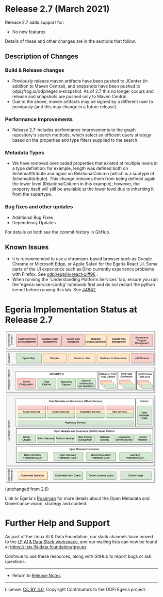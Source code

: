 <!-- SPDX-License-Identifier: CC-BY-4.0 -->
<!-- Copyright Contributors to the ODPi Egeria project. -->

# Release 2.7 (March 2021)

Release 2.7 adds support for:
* No new features

Details of these and other changes are in the sections that follow.

## Description of Changes

### Build & Release changes

* Previously release maven artifacts have been pushed to JCenter (in addition to Maven Central), and snapshots have been pushed to odpi.jfrog.io/odpi/egeria-snapshot. As of 2.7 this no longer occurs and release and snapshots are pushed only to Maven Central.
* Due to the above, maven artifacts may be signed by a different user to previously (and this may change in a future release). 

### Performance Improvements

* Release 2.7 includes performance improvements to the graph repository's search methods, which select an efficient query strategy based on the properties and type filters supplied to the search.

### Metadata Types

* We have removed overloaded properties that existed at multiple levels in a type definition: for example, length was defined both on SchemaAttribute and again on RelationalColumn (which is a subtype of SchemaAttribute). This change removes them from being defined again the lower level (RelationalColumn in this example); however, the property itself will still be available at the lower level due to inheriting it from the supertype.

### Bug fixes and other updates
* Additional Bug Fixes
* Dependency Updates

For details on both see the commit history in GitHub.

## Known Issues

* It is recommended to use a chromium-based browser such as Google Chrome or Microsoft Edge, or Apple Safari for the Egeria React UI. Some parts of the UI experience such as Dino currently experience problems with Firefox. See [odpi/egeria-react-ui#96](https://github.com/odpi/egeria-react-ui/issues/96) .
* When running the 'Understanding Platform Services' lab, ensure you run the 'egeria-service-config' notebook first and do not restart the python kernel before running this lab. See [#4842](https://github.com/odpi/egeria/issues/4842) .

# Egeria Implementation Status at Release 2.7

![Egeria Implementation Status](../open-metadata-publication/website/roadmap/functional-organization-showing-implementation-status-for-2.6.png#pagewidth) (unchanged from 2.6)

Link to Egeria's [Roadmap](../open-metadata-publication/website/roadmap) for more details about the
Open Metadata and Governance vision, strategy and content.


# Further Help and Support

As part of the Linux AI & Data Foundation, our slack channels have moved to the [LF AI & Data Slack workspace](slack.lfaidata.foundation), and our mailing lists can now be found at https://lists.lfaidata.foundation/groups

Continue to use these resources, along with GitHub to report bugs or ask questions.

----
* Return to [Release Notes](.)
   
----
License: [CC BY 4.0](https://creativecommons.org/licenses/by/4.0/),
Copyright Contributors to the ODPi Egeria project.
